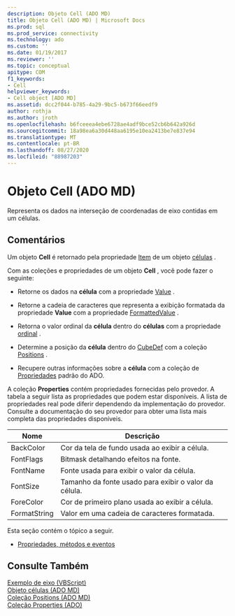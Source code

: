 ```yaml
---
description: Objeto Cell (ADO MD)
title: Objeto Cell (ADO MD) | Microsoft Docs
ms.prod: sql
ms.prod_service: connectivity
ms.technology: ado
ms.custom: ''
ms.date: 01/19/2017
ms.reviewer: ''
ms.topic: conceptual
apitype: COM
f1_keywords:
- Cell
helpviewer_keywords:
- Cell object [ADO MD]
ms.assetid: dcc2f044-b785-4a29-9bc5-b673f66eedf9
author: rothja
ms.author: jroth
ms.openlocfilehash: b6fceeea4ebe6728ae4adf9bce52cb6b642a926d
ms.sourcegitcommit: 18a98ea6a30d448aa6195e10ea2413be7e837e94
ms.translationtype: MT
ms.contentlocale: pt-BR
ms.lasthandoff: 08/27/2020
ms.locfileid: "88987203"
---
```

# <a name="cell-object-ado-md"></a>Objeto Cell (ADO MD)
Representa os dados na interseção de coordenadas de eixo contidas em um células.  
  
## <a name="remarks"></a>Comentários  
 Um objeto **Cell** é retornado pela propriedade [Item](./item-property-ado-md-cellset.md) de um objeto [células](./cellset-object-ado-md.md) .  
  
 Com as coleções e propriedades de um objeto **Cell** , você pode fazer o seguinte:  
  
-   Retorne os dados na **célula** com a propriedade [Value](./value-property-ado-md.md) .  
  
-   Retorne a cadeia de caracteres que representa a exibição formatada da propriedade **Value** com a propriedade [FormattedValue](./formattedvalue-property-ado-md.md) .  
  
-   Retorna o valor ordinal da **célula** dentro do **células** com a propriedade [ordinal](./ordinal-property-ado-md-cell.md) .  
  
-   Determine a posição da **célula** dentro do [CubeDef](./cubedef-object-ado-md.md) com a coleção [Positions](./positions-collection-ado-md.md) .  
  
-   Recupere outras informações sobre a **célula** com a coleção de [Propriedades](../ado-api/properties-collection-ado.md) padrão do ADO.  
  
 A coleção **Properties** contém propriedades fornecidas pelo provedor. A tabela a seguir lista as propriedades que podem estar disponíveis. A lista de propriedades real pode diferir dependendo da implementação do provedor. Consulte a documentação do seu provedor para obter uma lista mais completa das propriedades disponíveis.  
  
|Nome|Descrição|  
|----------|-----------------|  
|BackColor|Cor da tela de fundo usada ao exibir a célula.|  
|FontFlags|Bitmask detalhando efeitos na fonte.|  
|FontName|Fonte usada para exibir o valor da célula.|  
|FontSize|Tamanho da fonte usado para exibir o valor da célula.|  
|ForeColor|Cor de primeiro plano usada ao exibir a célula.|  
|FormatString|Valor em uma cadeia de caracteres formatada.|  
  
 Esta seção contém o tópico a seguir.  
  
-   [Propriedades, métodos e eventos](./cell-object-properties-methods-and-events.md)  
  
## <a name="see-also"></a>Consulte Também  
 [Exemplo de eixo (VBScript)](./axis-example-vbscript.md)   
 [Objeto células (ADO MD)](./cellset-object-ado-md.md)   
 [Coleção Positions (ADO MD)](./positions-collection-ado-md.md)   
 [Coleção Properties (ADO)](../ado-api/properties-collection-ado.md)